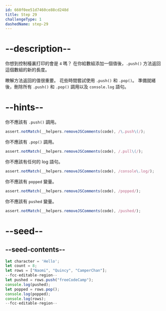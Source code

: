 ```yaml
---
id: 660f0ee51d7460ce88cd248d
title: Step 29
challengeType: 1
dashedName: step-29
---
```


# --description--

你想到控制檯裏打印的會是 `4` 嗎？ 在你給數組添加一個值後，`.push()` 方法返回這個數組的新的長度。

瞭解方法返回的值很重要。 花些時間嘗試使用 `.push()` 和 `.pop()`。 準備就緒後，刪除所有 `.push()` 和 `.pop()` 調用以及 `console.log` 語句。

# --hints--

你不應該有 `.push()` 調用。

```js
assert.notMatch(__helpers.removeJSComments(code), /\.push\(/);
```

你不應該有 `.pop()` 調用。

```js
assert.notMatch(__helpers.removeJSComments(code), /.pull\(/);
```

你不應該有任何的 log 語句。

```js
assert.notMatch(__helpers.removeJSComments(code), /console\.log/);
```

你不應該有 `popped` 變量。

```js
assert.notMatch(__helpers.removeJSComments(code), /popped/);
```

你不應該有 `pushed` 變量。

```js
assert.notMatch(__helpers.removeJSComments(code), /pushed/);
```

# --seed--

## --seed-contents--

```js
let character = 'Hello';
let count = 8;
let rows = ["Naomi", "Quincy", "CamperChan"];
--fcc-editable-region--
let pushed = rows.push("freeCodeCamp");
console.log(pushed);
let popped = rows.pop();
console.log(popped);
console.log(rows);
--fcc-editable-region--
```
